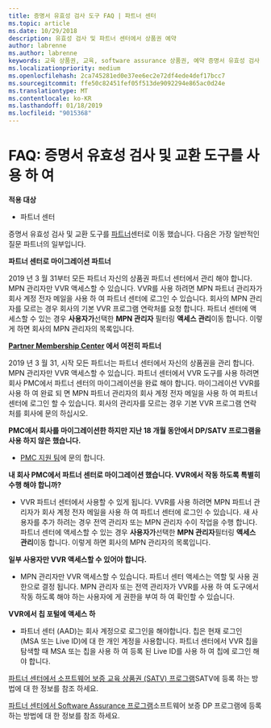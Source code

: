 ```yaml
---
title: 증명서 유효성 검사 도구 FAQ | 파트너 센터
ms.topic: article
ms.date: 10/29/2018
description: 유효성 검사 및 파트너 센터에서 상품권 예약
author: labrenne
ms.author: labrenne
keywords: 교육 상품권, 교육, software assurance 상품권, 예약 증명서 유효성 검사
ms.localizationpriority: medium
ms.openlocfilehash: 2ca745281ed0e37ee6ec2e72df4ede4def17bcc7
ms.sourcegitcommit: ffe50c82451fef05f513de9092294e865ac0d24e
ms.translationtype: MT
ms.contentlocale: ko-KR
ms.lasthandoff: 01/18/2019
ms.locfileid: "9015368"
---
```

# <a name="faq-using-the-voucher-validation-and-redemption-tool"></a>FAQ: 증명서 유효성 검사 및 교환 도구를 사용 하 여 

**적용 대상**

- 파트너 센터

증명서 유효성 검사 및 교환 도구를 [파트너](https://partner.microsoft.com/en-us/pcv/dashboard/overview)센터로 이동 했습니다. 다음은 가장 일반적인 질문 파트너의 일부입니다. 

**파트너 센터로 마이그레이션 파트너**

 2019 년 3 월 31부터 모든 파트너 자신의 상품권 파트너 센터에서 관리 해야 합니다. MPN 관리자만 VVR 액세스할 수 있습니다. VVR를 사용 하려면 MPN 파트너 관리자가 회사 계정 전자 메일을 사용 하 여 파트너 센터에 로그인 수 있습니다. 회사의 MPN 관리자를 모르는 경우 회사의 기본 VVR 프로그램 연락처를 요청 합니다.  파트너 센터에 액세스할 수 있는 경우 **사용자가**선택한 **MPN 관리자** 필터링 **액세스 관리**이동 합니다. 이렇게 하면 회사의 MPN 관리자의 목록입니다.  

**[Partner Membership Center](https://partner.microsoft.com/) 에서 여전히 파트너**

2019 년 3 월 31, 시작 모든 파트너는 파트너 센터에서 자신의 상품권을 관리 합니다. MPN 관리자만 VVR 액세스할 수 있습니다. 파트너 센터에서 VVR 도구를 사용 하려면 회사 PMC에서 파트너 센터의 마이그레이션을 완료 해야 합니다. 마이그레이션 VVR를 사용 하 여 완료 되 면 MPN 파트너 관리자의 회사 계정 전자 메일을 사용 하 여 파트너 센터에 로그인 할 수 있습니다. 회사의 관리자를 모르는 경우 기본 VVR 프로그램 연락처를 회사에 문의 하십시오.  


**PMC에서 회사를 마이그레이션한 하지만 지난 18 개월 동안에서 DP/SATV 프로그램을 사용 하지 않은 했습니다.**

- [PMC 지원 팀](proghelp@microsoft.com)에 문의 합니다. 


**내 회사 PMC에서 파트너 센터로 마이그레이션 했습니다. VVR에서 작동 하도록 특별히 수행 해야 합니까?** 

- VVR 파트너 센터에서 사용할 수 있게 됩니다.  VVR를 사용 하려면 MPN 파트너 관리자가 회사 계정 전자 메일을 사용 하 여 파트너 센터에 로그인 수 있습니다. 새 사용자를 추가 하려는 경우 전역 관리자 또는 MPN 관리자 수이 작업을 수행 합니다. 파트너 센터에 액세스할 수 있는 경우 **사용자가**선택한 **MPN 관리자**필터링 **액세스 관리**이동 합니다. 이렇게 하면 회사의 MPN 관리자의 목록입니다.  

**일부 사용자만 VVR 액세스할 수 있어야 합니다.**

- MPN 관리자만 VVR 액세스할 수 있습니다. 파트너 센터 액세스는 역할 및 사용 권한으로 결정 됩니다. MPN 관리자 또는 전역 관리자가 VVR를 사용 하 여 도구에서 작동 하도록 해야 하는 사용자에 게 권한을 부여 하 여 확인할 수 있습니다.

**VVR에서 칩 포털에 액세스 하**

- 파트너 센터 (AAD)는 회사 계정으로 로그인을 해야합니다.  칩은 현재 로그인 (MSA 또는 Live ID)에 대 한 개인 계정을 사용합니다.  파트너 센터에서 VVR 칩을 탐색할 때 MSA 또는 칩을 사용 하 여 등록 된 Live ID를 사용 하 여 칩에 로그인 해야 합니다.

[파트너 센터에서 소프트웨어 보증 교육 상품권 (SATV) 프로그램](software-assurance-satv.md)SATV에 등록 하는 방법에 대 한 정보를 참조 하세요.

[파트너 센터에서 Software Assurance 프로그램](software-assurance-dps.md)소프트웨어 보증 DP 프로그램에 등록 하는 방법에 대 한 정보를 참조 하세요.